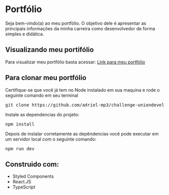 # Portfólio

Seja bem-vindo(a) ao meu portfólio. O objetivo dele é apresentar as principais informações da minha carreira como desenvolvedor de forma simples e didática.

## Visualizando meu portifólio

Para visualizar meu portfólio basta acessar: <a href="https://portfolio-adriel-mp3.vercel.app/">Link para meu portfólio</a>

## Para clonar meu portfólio

Certifique-se que você já tem no Node instalado em sua maquina e rode o seguinte comando em seu terminal

<pre>git clone https://github.com/adriel-mp3/challenge-uniondevelopers.git</pre>

Instale as dependencias do projeto:

<pre>npm install</pre>

Depois de instalar corretamente as depêndencias você pode executar em um servidor local com o seguinte comando:

<pre>npm run dev</pre>

## Construido com:

- Styled Components
- React.JS
- TypeScript
